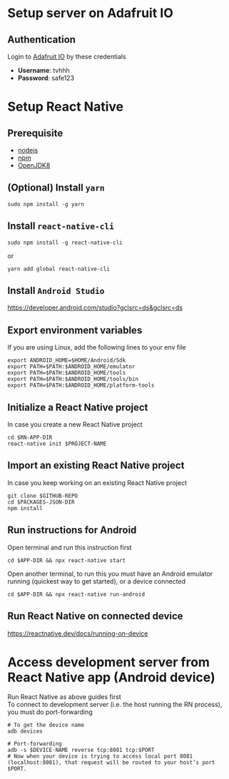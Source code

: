 # Setup server on Adafruit IO

## Authentication
Login to [Adafruit IO](https://io.adafruit.com) by these credentials
* **Username**: tvhhh
* **Password**: safe123

# Setup React Native

## Prerequisite
* [nodejs](https://nodejs.org/en/)
* [npm](https://www.npmjs.com/)
* [OpenJDK8](https://openjdk.java.net/install/)

## (Optional) Install `yarn`
```
sudo npm install -g yarn
```
## Install `react-native-cli`
```
sudo npm install -g react-native-cli
```
or
```
yarn add global react-native-cli
```
## Install `Android Studio`
https://developer.android.com/studio?gclsrc=ds&gclsrc=ds
## Export environment variables
If you are using Linux, add the following lines to your env file
```
export ANDROID_HOME=$HOME/Android/Sdk
export PATH=$PATH:$ANDROID_HOME/emulator
export PATH=$PATH:$ANDROID_HOME/tools
export PATH=$PATH:$ANDROID_HOME/tools/bin
export PATH=$PATH:$ANDROID_HOME/platform-tools
```
## Initialize a React Native project
In case you create a new React Native project
```
cd $RN-APP-DIR
react-native init $PROJECT-NAME
```
## Import an existing React Native project
In case you keep working on an existing React Native project
```
git clone $GITHUB-REPO
cd $PACKAGES-JSON-DIR
npm install
```
## Run instructions for Android
Open terminal and run this instruction first
```
cd $APP-DIR && npx react-native start
```
Open another terminal, to run this you must have an Android emulator running (quickest way to get started), or a device connected
```
cd $APP-DIR && npx react-native run-android
```
## Run React Native on connected device
https://reactnative.dev/docs/running-on-device

# Access development server from React Native app (Android device)
Run React Native as above guides first  
To connect to development server (i.e. the host running the RN process), you must do port-forwarding
```
# To get the device name
adb devices

# Port-forwarding
adb -s $DEVICE-NAME reverse tcp:8081 tcp:$PORT
# Now when your device is trying to access local port 8081 (localhost:8081), that request will be routed to your host’s port $PORT.
```
